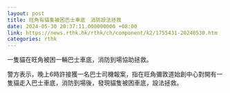 ```yaml
---
layout: post
title: 旺角有貓隻被困巴士車底　消防設法拯救
date: 2024-05-30 20:37:11.000000000 +08:00
link: https://news.rthk.hk/rthk/ch/component/k2/1755431-20240530.htm
categories: rthk
---
```


一隻貓在旺角被困一輛巴士車底，消防到場協助拯救。

警方表示，晚上6時許接獲一名巴士司機報案，指在旺角彌敦道始創中心對開有一隻貓走入巴士車底，消防到場後，發現貓隻被困車底，設法拯救。
